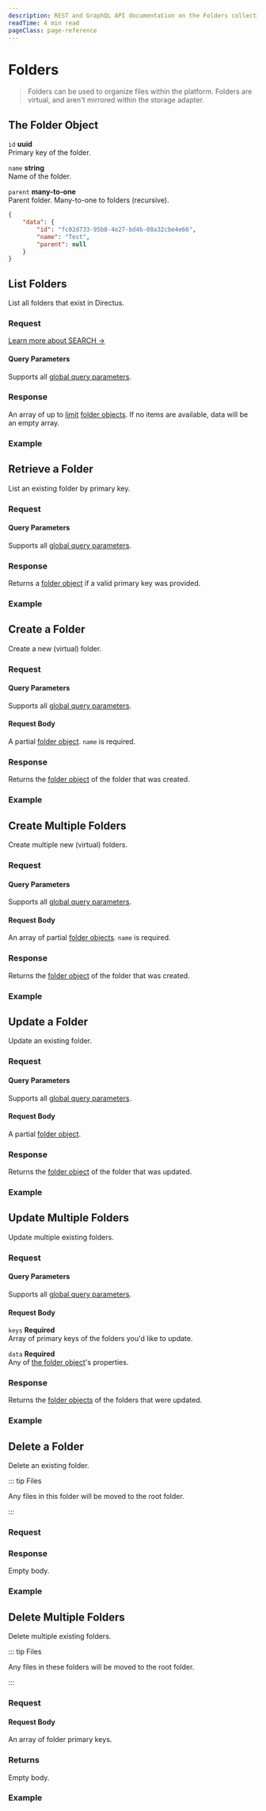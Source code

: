 ```yaml
---
description: REST and GraphQL API documentation on the Folders collection in Directus.
readTime: 4 min read
pageClass: page-reference
---
```


# Folders

> Folders can be used to organize files within the platform. Folders are virtual, and aren't mirrored within the storage
> adapter.

## The Folder Object

`id` **uuid**\
Primary key of the folder.

`name` **string**\
Name of the folder.

`parent` **many-to-one**\
Parent folder. Many-to-one to folders (recursive).

```json
{
	"data": {
		"id": "fc02d733-95b8-4e27-bd4b-08a32cbe4e66",
		"name": "Test",
		"parent": null
	}
}
```

## List Folders

List all folders that exist in Directus.

### Request

<SnippetToggler :choices="['REST', 'GraphQL', 'SDK']" label="API">
<template #rest>

`GET /folders`

`SEARCH /folders`

If using SEARCH you can provide an [query object](/reference/query) as the body of your request

</template>
<template #graphql>

`POST /graphql/system`

```graphql
type Query {
	folders: directus_folders
}
```

</template>
<template #sdk>

```js
import { createDirectus, rest, readFolders } from '@directus/sdk';

const client = createDirectus('directus_project_url').with(rest());

const result = await client.request(readFolders( query_object ));
```

</template>
</SnippetToggler>

[Learn more about SEARCH ->](/reference/introduction#search-http-method)

#### Query Parameters

Supports all [global query parameters](/reference/query).

### Response

An array of up to [limit](/reference/query#limit) [folder objects](#the-folder-object). If no items are available, data
will be an empty array.

### Example

<SnippetToggler :choices="['REST', 'GraphQL', 'SDK']" label="API">
<template #rest>

`GET /folders`

`SEARCH /folders`

</template>
<template #graphql>

`POST /graphql/system`

```graphql
query {
	folders {
		name
	}
}
```

</template>
<template #sdk>

```js
import { createDirectus, rest, readFolders } from '@directus/sdk';

const client = createDirectus('https://directus.example.com').with(rest());

const result = await client.request(
	readFolders({
		fields: ['*'],
	})
);
```

</template>
</SnippetToggler>

## Retrieve a Folder

List an existing folder by primary key.

### Request

<SnippetToggler :choices="['REST', 'GraphQL', 'SDK']" label="API">
<template #rest>

`GET /folders/:id`

</template>
<template #graphql>

`POST /graphql/system`

```graphql
type Query {
	folders_by_id(id: ID!): directus_folders
}
```

</template>
<template #sdk>

```js
import { createDirectus, rest, readFolder } from '@directus/sdk';

const client = createDirectus('directus_project_url').with(rest());

const result = await client.request(readFolder( folder_id , query_object ));
```

</template>
</SnippetToggler>

#### Query Parameters

Supports all [global query parameters](/reference/query).

### Response

Returns a [folder object](#the-folder-object) if a valid primary key was provided.

### Example

<SnippetToggler :choices="['REST', 'GraphQL', 'SDK']" label="API">
<template #rest>

`GET /folders/fc02d733-95b8-4e27-bd4b-08a32cbe4e66`

</template>
<template #graphql>

`POST /graphql/system`

```graphql
query {
	folders_by_id(id: "fc02d733-95b8-4e27-bd4b-08a32cbe4e66") {
		name
	}
}
```

</template>
<template #sdk>

```js
import { createDirectus, rest, readFolder } from '@directus/sdk';

const client = createDirectus('https://directus.example.com').with(rest());

const result = await client.request(
	readFolder('a141336b-398a-44d0-ad1b-4e31b09219a1', {
		fields: ['*'],
	})
);
```

</template>
</SnippetToggler>

## Create a Folder

Create a new (virtual) folder.

### Request

<SnippetToggler :choices="['REST', 'GraphQL', 'SDK']" label="API">
<template #rest>

`POST /folders`

Provide an [folder object](#the-folder-object) as the body of your request.

</template>
<template #graphql>

`POST /graphql/system`

```graphql
type Mutation {
	create_folders_item(data: create_directus_folders_input): directus_folders
}
```

</template>
<template #sdk>

```js
import { createDirectus, rest, createFolder } from '@directus/sdk';

const client = createDirectus('directus_project_url').with(rest());

const result = await client.request(
	createFolder( folder_object )
);
```

</template>
</SnippetToggler>

#### Query Parameters

Supports all [global query parameters](/reference/query).

#### Request Body

A partial [folder object](#the-folder-object). `name` is required.

### Response

Returns the [folder object](#the-folder-object) of the folder that was created.

### Example

<SnippetToggler :choices="['REST', 'GraphQL', 'SDK']" label="API">
<template #rest>

`POST /folders`

```json
{
	"name": "Nature"
}
```

</template>
<template #graphql>

`POST /graphql/system`

```graphql
mutation {
	create_folders_item(data: { name: "Nature" }) {
		id
		name
	}
}
```

</template>
<template #sdk>

```js
import { createDirectus, rest, createFolder } from '@directus/sdk';

const client = createDirectus('https://directus.example.com').with(rest());

const result = await client.request(
	createFolder({
		name: 'banner images',
	})
);
```

</template>
</SnippetToggler>

## Create Multiple Folders

Create multiple new (virtual) folders.

### Request

<SnippetToggler :choices="['REST', 'GraphQL', 'SDK']" label="API">
<template #rest>

`POST /folders`

Provide an array of [folder object](#the-folder-object) as the body of your request.

</template>
<template #graphql>

`POST /graphql/system`

```graphql
type Mutation {
	create_folders_items(data: [create_directus_folders_input]): [directus_folders]
}
```

</template>
<template #sdk>

```js
import { createDirectus, rest, createFolders } from '@directus/sdk';

const client = createDirectus('directus_project_url').with(rest());

const result = await client.request(
	createFolders( folder_object_array )
);
```

</template>
</SnippetToggler>

#### Query Parameters

Supports all [global query parameters](/reference/query).

#### Request Body

An array of partial [folder objects](#the-folder-object). `name` is required.

### Response

Returns the [folder object](#the-folder-object) of the folder that was created.

### Example

<SnippetToggler :choices="['REST', 'GraphQL', 'SDK']" label="API">
<template #rest>

`POST /folders`

```json
[
	{
		"name": "Nature"
	},
	{
		"name": "Cities"
	}
]
```

</template>
<template #graphql>

`POST /graphql/system`

```graphql
mutation {
	create_folders_items(data: [{ name: "Nature" }, { name: "Cities" }]) {
		id
		name
	}
}
```

</template>
<template #sdk>

```js
import { createDirectus, rest, createFolders } from '@directus/sdk';

const client = createDirectus('https://directus.example.com').with(rest());

const result = await client.request(
	createFolders([
		{
			name: 'hero images',
		},
		{
			name: 'transcript pdfs',
		},
	])
);
```

</template>
</SnippetToggler>

## Update a Folder

Update an existing folder.

### Request

<SnippetToggler :choices="['REST', 'GraphQL', 'SDK']" label="API">
<template #rest>

`PATCH /folders/:id`

Provide a partial [folder object](#the-folder-object) as the body of your request.

</template>
<template #graphql>

`POST /graphql/system`

```graphql
type Mutation {
	update_folders_item(id: ID!, data: update_directus_folders_input): directus_folders
}
```

</template>
<template #sdk>

```js
import { createDirectus, rest, updateFolder } from '@directus/sdk';

const client = createDirectus('directus_project_url').with(rest());

const result = await client.request(
	updateFolder( folder_id, partial_folder_object )
);
```

</template>
</SnippetToggler>

#### Query Parameters

Supports all [global query parameters](/reference/query).

#### Request Body

A partial [folder object](#the-folder-object).

### Response

Returns the [folder object](#the-folder-object) of the folder that was updated.

### Example

<SnippetToggler :choices="['REST', 'GraphQL', 'SDK']" label="API">
<template #rest>

`PATCH /folders/fac21847-d5ce-4e4b-a288-9abafbdfbc87`

```json
{
	"parent": "d97c2e0e-293d-4eb5-9e1c-27d3460ad29d"
}
```

</template>
<template #graphql>

`POST /graphql/system`

```graphql
mutation {
	update_folders_item(
		id: "fac21847-d5ce-4e4b-a288-9abafbdfbc87"
		data: { parent: "d97c2e0e-293d-4eb5-9e1c-27d3460ad29d" }
	) {
		id
		name
	}
}
```

</template>
<template #sdk>

```js
import { createDirectus, rest, updateFolder } from '@directus/sdk';

const client = createDirectus('https://directus.example.com').with(rest());

const result = await client.request(
	updateFolder('a3c77ec8-35f0-467b-9dc5-5195c4cfdae0', {
		parent: 'a151aa85-4784-44cb-8ee8-c568e45e00fd',
	})
);
```

</template>
</SnippetToggler>

## Update Multiple Folders

Update multiple existing folders.

### Request

<SnippetToggler :choices="['REST', 'GraphQL', 'SDK']" label="API">
<template #rest>

`PATCH /folders`

```json
{
	"keys": folder_id_array,
	"data": partial_folder_object
}
```

</template>
<template #graphql>

`POST /graphql/system`

```graphql
type Mutation {
	update_folders_items(ids: [ID!]!, data: update_directus_folders_input): [directus_folders]
}
```

</template>
<template #sdk>

```js
import { createDirectus, rest, updateFolders } from '@directus/sdk';

const client = createDirectus('directus_project_url').with(rest());

const result = await client.request(
	updateFolders( folder_id_array, partial_folder_object )
);
```

</template>
</SnippetToggler>

#### Query Parameters

Supports all [global query parameters](/reference/query).

#### Request Body

`keys` **Required**\
Array of primary keys of the folders you'd like to update.

`data` **Required**\
Any of [the folder object](#the-folder-object)'s properties.

### Response

Returns the [folder objects](#the-folder-object) of the folders that were updated.

### Example

<SnippetToggler :choices="['REST', 'GraphQL', 'SDK']" label="API">
<template #rest>

`PATCH /folders`

```json
{
	"keys": ["fac21847-d5ce-4e4b-a288-9abafbdfbc87", "a5bdb793-dd85-4ac9-882a-b42862092983"],
	"data": {
		"parent": "d97c2e0e-293d-4eb5-9e1c-27d3460ad29d"
	}
}
```

</template>
<template #graphql>

`POST /graphql/system`

```graphql
mutation {
	update_folders_items(
		ids: ["fac21847-d5ce-4e4b-a288-9abafbdfbc87", "a5bdb793-dd85-4ac9-882a-b42862092983"]
		data: { parent: "d97c2e0e-293d-4eb5-9e1c-27d3460ad29d" }
	) {
		id
		name
	}
}
```

</template>
<template #sdk>

```js
import { createDirectus, rest, updateFolders } from '@directus/sdk';

const client = createDirectus('https://directus.example.com').with(rest());

const result = await client.request(
	updateFolders(['a3c77ec8-35f0-467b-9dc5-5195c4cfdae0', '1d8428f9-c437-4d4e-b3df-d276c605f454'], {
		parent: 'a151aa85-4784-44cb-8ee8-c568e45e00fd',
	})
);
```

</template>
</SnippetToggler>

## Delete a Folder

Delete an existing folder.

::: tip Files

Any files in this folder will be moved to the root folder.

:::

### Request

<SnippetToggler :choices="['REST', 'GraphQL', 'SDK']" label="API">
<template #rest>

`DELETE /folders/:id`

</template>
<template #graphql>

`POST /graphql/system`

```graphql
type Mutation {
	delete_folders_item(id: ID!): delete_one
}
```

</template>
<template #sdk>

```js
import { createDirectus, rest, deleteFolder } from '@directus/sdk';

const client = createDirectus('directus_project_url').with(rest());

const result = await client.request(deleteFolder( folder_id ));
```

</template>
</SnippetToggler>

### Response

Empty body.

### Example

<SnippetToggler :choices="['REST', 'GraphQL', 'SDK']" label="API">
<template #rest>

`DELETE /folders/a5bdb793-dd85-4ac9-882a-b42862092983`

</template>
<template #graphql>

`POST /graphql/system`

```graphql
mutation {
	delete_folders_item(id: "fac21847-d5ce-4e4b-a288-9abafbdfbc87") {
		id
	}
}
```

</template>
<template #sdk>

```js
import { createDirectus, rest, deleteFolder } from '@directus/sdk';

const client = createDirectus('https://directus.example.com').with(rest());

const result = await client.request(deleteFolder('a3c77ec8-35f0-467b-9dc5-5195c4cfdae0'));
```

</template>
</SnippetToggler>

## Delete Multiple Folders

Delete multiple existing folders.

::: tip Files

Any files in these folders will be moved to the root folder.

:::

### Request

<SnippetToggler :choices="['REST', 'GraphQL', 'SDK']" label="API">
<template #rest>

`DELETE /folders`

Provide an array of item ids as your request body.

</template>
<template #graphql>

`POST /graphql/system`

```graphql
type Mutation {
	delete_folders_items(ids: [ID!]!): delete_many
}
```

</template>
<template #sdk>

```js
import { createDirectus, rest, deleteFolders } from '@directus/sdk';

const client = createDirectus('directus_project_url').with(rest());

const result = await client.request(deleteFolders( folder_id_array ));
```

</template>
</SnippetToggler>

#### Request Body

An array of folder primary keys.

### Returns

Empty body.

### Example

<SnippetToggler :choices="['REST', 'GraphQL', 'SDK']" label="API">
<template #rest>

`DELETE /folders`

```json
["d97c2e0e-293d-4eb5-9e1c-27d3460ad29d", "fc02d733-95b8-4e27-bd4b-08a32cbe4e66"]
```

</template>
<template #graphql>

```graphql
mutation {
	delete_folders_items(ids: ["fac21847-d5ce-4e4b-a288-9abafbdfbc87", "a5bdb793-dd85-4ac9-882a-b42862092983"]) {
		ids
	}
}
```

</template>
<template #sdk>

```js
import { createDirectus, rest, deleteFolders } from '@directus/sdk';

const client = createDirectus('https://directus.example.com').with(rest());

const result = await client.request(
	deleteFolders(['1d8428f9-c437-4d4e-b3df-d276c605f454', 'a151aa85-4784-44cb-8ee8-c568e45e00f'])
);
```

</template>
</SnippetToggler>
